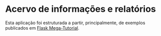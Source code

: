 # Acervo de informações e relatórios

Esta aplicação foi estruturada a partir, principalmente, de exemplos publicados em [Flask Mega-Tutorial](https://blog.miguelgrinberg.com/post/the-flask-mega-tutorial-part-i-hello-world). 
